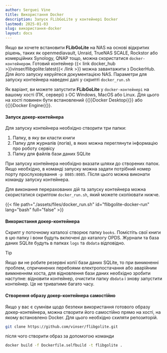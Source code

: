 ```yaml
---
author: Serguei Vine
title: Використання Docker
description: Запуск FLibGoLite у контейнері Docker
lastmod: 2025-01-03
slug: використання-docker
layout: docs
---
```


Якщо ви хочете встановити __FLibGoLite__ на NAS на основі відкритих рішень, таких як openmediavault, Unraid, TrueNAS SCALE, Rockstor або комерційних Synology, QNAP тощо, можна скористатися `docker-контейнером`. Готовий контейнер {{< link docker_hub >}}vinser/flibgolite:latest{{< /link >}} можна завантажити з DockerHub. Для його запуску керуйтеся документацією NAS. Параметри для запуску контейнера наведені далі у скрипті `docker_run.sh`  

Як варіант, ви можете запустити __FLibGoLite__ у `docker-контейнері` на вашому хості (ПК, сервері) з ОС Windows, MacOS або Linux.
Для цього на хості повинен бути встановлений {{<link docker_desktop>}}Docker Desktop{{</link>}} або {{<link docker_engine>}}Docker Engine{{</link>}}.  

#### Запуск докер-контейнера

Для запуску контейнера необхідно створити три папки:
1. Папку, в яку ви класти книги
2. Папку для журналів (логів), в яких можна переглянути інформацію про роботу сервісу
3. Папку для файлів бази даних SQLite  

При запуску контейнера необхідно вказати шляхи до створених папок.
Якщо необхідно, в команді запуску можна задати потрібний номер порту прослуховування `-p 8085:8085`.
Після цього можна виконати команду запуску контейнера.

Для виконання перерахованих дій та запуску контейнера можна скористатися скриптом `docker_run.sh`, який можете скопіювати нижче.  

{{< file path="./assets/files/docker_run.sh" id="flibgolite-docker-run" lang="bash" full="false" >}}  

#### Використання докер-контейнера

Скрипт у поточному каталозі створює папку `books`. Помістіть свої книги в цю папку і вони будуть включені до каталогу OPDS. Журнали та база даних SQLite будуть в папках `logs` та `dbdata` відповідно.
> [!TIP]
> Якщо ви не робите резервні копії бази даних SQLite, то при виникненні проблем, спричинених перебоями електропостачання або аварійним вимкненням хоста, для відновлення бази даних необхідно зробити наступне: відновити контейнер, очистити папку `dbdata` і знову запустити контейнер. Це не триватиме багато часу.  

#### Створення образу докер-контейнера самостійно

Якщо у вас є сумніви щодо безпеки використання готового образу докер-контейнера, можна створити його самостійно прямо на хості, на якому встановлено Docker.
Для цього необхідно схиляти репозиторій.
```bash
git clone https://github.com/vinser/flibgolite.git
```
після чого створити образ за допомогою команди
```bash
docker build -f Dockerfile.selfbuild -t flibgolite .
```

